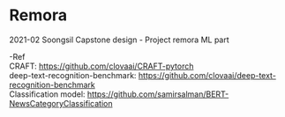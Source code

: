 # Remora
2021-02 Soongsil Capstone design - Project remora ML part

-Ref  
CRAFT: https://github.com/clovaai/CRAFT-pytorch  
deep-text-recognition-benchmark: https://github.com/clovaai/deep-text-recognition-benchmark  
Classification model: https://github.com/samirsalman/BERT-NewsCategoryClassification